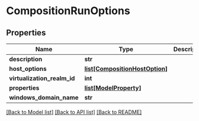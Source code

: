 # CompositionRunOptions

## Properties
Name | Type | Description | Notes
------------ | ------------- | ------------- | -------------
**description** | **str** |  | [optional] 
**host_options** | [**list[CompositionHostOption]**](CompositionHostOption.md) |  | [optional] 
**virtualization_realm_id** | **int** |  | 
**properties** | [**list[ModelProperty]**](ModelProperty.md) |  | [optional] 
**windows_domain_name** | **str** |  | [optional] 

[[Back to Model list]](../README.md#documentation-for-models) [[Back to API list]](../README.md#documentation-for-api-endpoints) [[Back to README]](../README.md)


